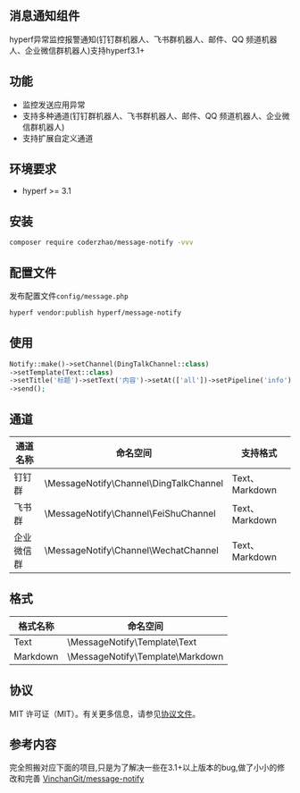 
## 消息通知组件
hyperf异常监控报警通知(钉钉群机器人、飞书群机器人、邮件、QQ 频道机器人、企业微信群机器人)支持hyperf3.1+

## 功能

* 监控发送应用异常
* 支持多种通道(钉钉群机器人、飞书群机器人、邮件、QQ 频道机器人、企业微信群机器人)
* 支持扩展自定义通道

## 环境要求

* hyperf >= 3.1

## 安装

```bash
composer require coderzhao/message-notify -vvv
```

## 配置文件

发布配置文件`config/message.php`

```bash
hyperf vendor:publish hyperf/message-notify
```


## 使用
```php
Notify::make()->setChannel(DingTalkChannel::class)
->setTemplate(Text::class)
->setTitle('标题')->setText('内容')->setAt(['all'])->setPipeline('info')
->send();
```

## 通道

| 通道名称  | 命名空间                                   | 支持格式          |
|-------|----------------------------------------|---------------|
| 钉钉群   | \MessageNotify\Channel\DingTalkChannel | Text、Markdown |
| 飞书群   | \MessageNotify\Channel\FeiShuChannel   | Text、Markdown |
| 企业微信群 | \MessageNotify\Channel\WechatChannel   | Text、Markdown |

## 格式

| 格式名称     | 命名空间                             |
|----------|----------------------------------|
| Text     | \MessageNotify\Template\Text     |
| Markdown | \MessageNotify\Template\Markdown |

## 协议

MIT 许可证（MIT）。有关更多信息，请参见[协议文件](LICENSE)。

## 参考内容
完全照搬对应下面的项目,只是为了解决一些在3.1+以上版本的bug,做了小小的修改和完善
[VinchanGit/message-notify](https://github.com/VinchanGit/message-notify)
